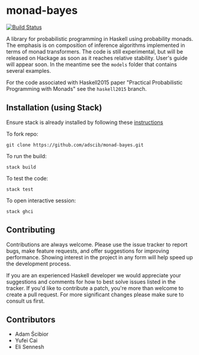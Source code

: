 # monad-bayes

[![Build Status](https://travis-ci.org/adscib/monad-bayes.svg?branch=master)](https://travis-ci.org/adscib/monad-bayes)

A library for probabilistic programming in Haskell using probability monads. The emphasis is on composition of inference algorithms implemented in terms of monad transformers. The code is still experimental, but will be released on Hackage as soon as it reaches relative stability. User's guide will appear soon. In the meantime see the `models` folder that contains several examples.

For the code associated with Haskell2015 paper "Practical Probabilistic Programming with Monads" see the `haskell2015` branch.

## Installation (using Stack)

Ensure stack is already installed by following these [instructions](https://docs.haskellstack.org/en/stable/install_and_upgrade/)

To fork repo:

```
git clone https://github.com/adscib/monad-bayes.git
```

To run the build:

```
stack build
```

To test the code:

```
stack test
```

To open interactive session:

```
stack ghci
```

## Contributing

Contributions are always welcome. Please use the issue tracker to report bugs, make feature requests, and offer suggestions for improving performance. Showing interest in the project in any form will help speed up the development process.

If you are an experienced Haskell developer we would appreciate your suggestions and comments for how to best solve issues listed in the tracker. If you'd like to contribute a patch, you're more than welcome to create a pull request. For more significant changes please make sure to consult us first.

## Contributors

* Adam Ścibior
* Yufei Cai
* Eli Sennesh

